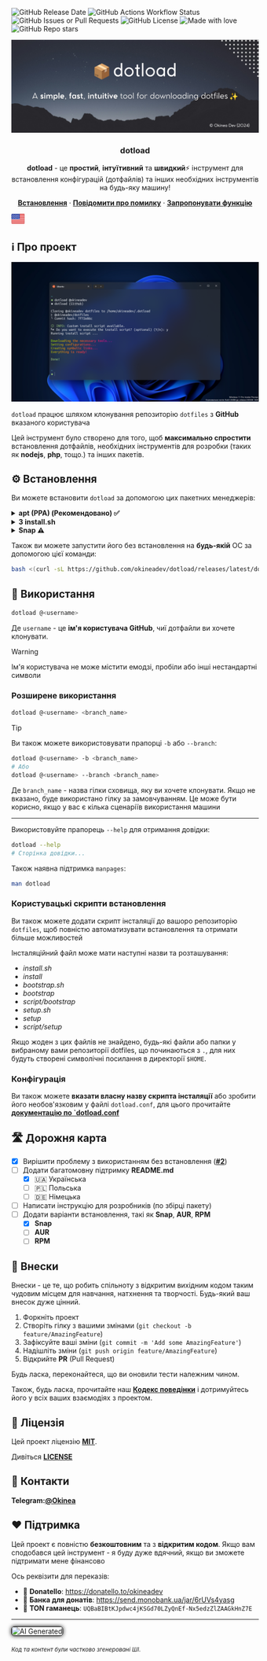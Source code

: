 ![GitHub Release Date][github-release-date]
![GitHub Actions Workflow Status][github-actions-workflow-status]
![GitHub Issues or Pull Requests][github-issues]
![GitHub License][github-license]
![Made with love][made-with-love]
![GitHub Repo stars][github-stars]

<!-- PROJECT LOGO -->
<div align="center">
  <a href="https://github.com/okineadev/dotload">
    <img src="../../public/banner.png" alt="Баннер">
  </a>

  <h3 align="center">dotload</h3>

  <p align="center">
    <p>
    <b>dotload</b> - це <b>простий</b>, <b>інтуїтивний</b> та <b>швидкий</b>⚡ інструмент для встановлення конфігурацій (дотфайлів) та інших необхідних інструментів на будь-яку машину!</p>
    <a href="#%EF%B8%8F-installation"><b>Встановлення</b></a>
    ·
    <a href="https://github.com/okineadev/dotload/issues/new?labels=bug&template=bug_report.md"><b>Повідомити про помилку</b></a>
    ·
    <a href="https://github.com/okineadev/dotload/issues/new?labels=enhancement&template=feature_request.md"><b>Запропонувати функцію</b></a>
  </p>
</div>

<a href="../../README.md"><img
  height="20"
  src="../../public/flag-us.png"
  alt="English">
</a>

## ℹ️ Про проект

![Скріншот](../../public/screenshot.png)

`dotload` працює шляхом клонування репозиторію `dotfiles` з **GitHub** вказаного користувача

Цей інструмент було створено для того, щоб **максимально спростити** встановлення дотфайлів, необхідних інструментів для розробки (таких як **nodejs**, **php**, тощо.) та інших пакетів.

## ⚙️ Встановлення

Ви можете встановити `dotload` за допомогою цих пакетних менеджерів:

<details>
  <summary><b>apt (PPA) (Рекомендовано) ✅</b></summary>
  <br>

  ```bash
  sudo add-apt-repository ppa:salumin/tools
  sudo apt update
  sudo apt install dotload
  ```

</details>

<details>
  <summary><b>З install.sh</b></summary>
  <br/>

  ```bash
  curl -sL https://raw.githubusercontent.com/okineadev/dotload/main/install.sh | bash
  ```

  Видалення:

  ```bash
  sudo rm $PREFIX/bin/dotload && hash -r
  ```

</details>

<details>
  <summary><b>Snap ⚠️</b></summary>
  <br>

  > [!NOTE]
  > Версія пакету зі **snap** може не працювати з кастомними скриптами інсталяції

  ```bash
  curl -O https://github.com/okineadev/dotload/releases/download/v1.0.2/dotload_1.0.2_all.snap
  sudo snap install dotload_1.0.2_all.snap --dangerous
  ```

</details>

Також ви можете запустити його без встановлення на **будь-якій** ОС за допомогою цієї команди:

```bash
bash <(curl -sL https://github.com/okineadev/dotload/releases/latest/download/dotload) @<username>
```

## 🚀 Використання

```bash
dotload @<username>
```

Де `username` - це **ім'я користувача GitHub**, чиї дотфайли ви хочете клонувати.

> [!WARNING]
> Ім'я користувача не може містити емодзі, пробіли або інші нестандартні символи

### Розширене використання

```bash
dotload @<username> <branch_name>
```

> [!TIP]
> Ви також можете використовувати прапорці `-b` або `--branch`:

```bash
dotload @<username> -b <branch_name>
# Або
dotload @<username> --branch <branch_name>
```

Де `branch_name` - назва гілки сховища, яку ви хочете клонувати. Якщо не вказано, буде використано гілку за замовчуванням.
Це може бути корисно, якщо у вас є кілька сценаріїв використання машини

---

Використовуйте прапорець `--help` для отримання довідки:

```bash
dotload --help
# Сторінка довідки...
```

Також наявна підтримка `manpages`:

```bash
man dotload
```

### Користувацькі скрипти встановлення

Ви також можете додати скрипт інсталяції до вашоро репозиторію `dotfiles`, щоб повністю автоматизувати встановлення та отримати більше можливостей

Інсталяційний файл може мати наступні назви та розташування:

- _install.sh_
- _install_
- _bootstrap.sh_
- _bootstrap_
- _script/bootstrap_
- _setup.sh_
- _setup_
- _script/setup_

Якщо жоден з цих файлів не знайдено, будь-які файли або папки у вибраному вами репозиторії dotfiles, що починаються з `.`, для них будуть створені символічні посилання в директорії `$HOME`.

### Конфігурація

Ви також можете **вказати власну назву скрипта інсталяції**
або зробити його необов'язковим у файлі `dotload.conf`, для цього прочитайте [**документацію по `dotload.conf**](dotload_conf.md)

## 🛣️ Дорожня карта

- [x] Вирішити проблему з використанням без встановлення ([**#2**](https://github.com/okineadev/dotload/issues/2))
- [ ] Додати багатомовну підтримку **README.md**
  - [x] 🇺🇦 Українська
  - [ ] 🇵🇱 Польська
  - [ ] 🇩🇪 Німецька
- [ ] Написати інструкцію для розробників (по збірці пакету)
- [ ] Додати варіанти встановлення, такі як **Snap**, **AUR**, **RPM**
  - [x] **Snap**
  - [ ] **AUR**
  - [ ] **RPM**

## 🤝 Внески

Внески - це те, що робить спільноту з відкритим вихідним кодом таким чудовим місцем для навчання, натхнення та творчості. Будь-який ваш внесок дуже цінний.

1. Форкніть проект
2. Створіть гілку з вашими змінами (`git checkout -b feature/AmazingFeature`)
3. Зафіксуйте ваші зміни (`git commit -m 'Add some AmazingFeature'`)
4. Надішліть зміни (`git push origin feature/AmazingFeature`)
5. Відкрийте **PR** (Pull Request)

Будь ласка, переконайтеся, що ви оновили тести належним чином.

Також, будь ласка, прочитайте наш [**Кодекс поведінки**](../../CODE_OF_CONDUCT.md) і дотримуйтесь його у всіх ваших взаємодіях з проектом.

## 📝 Ліцензія

Цей проект ліцензію [**MIT**][mit-license-link].

Дивіться [**LICENSE**](../../LICENSE)

## 📨 Контакти

**Telegram:**[**@Okinea**][telegram-link]

## ❤️ Підтримка

Цей проект є повністю **безкоштовним** та з **відкритим кодом**.
Якщо вам сподобався цей інструмент - я буду дуже вдячний, якщо ви зможете підтримати мене фінансово

Ось реквізити для переказів:

- 🍩 **Donatello**: <https://donatello.to/okineadev>
- 🫙 **Банка для донатів**: <https://send.monobank.ua/jar/6rUVs4yasg>
- 💎 **TON гаманець**: `UQBaBIBtKJpdwc4jKSGd70LZyQnEf-Nx5edzZlZAAGkHnZ7E`

<hr>

<img src="https://img.shields.io/badge/-black?style=for-the-badge&logo=githubcopilot&logoColor=black&label=AI%20Generated&labelColor=white&color=black" style="border-radius:5px;box-shadow:0px 0px 9px black;border:solid 1px black" alt="AI Generated" title="Partially AI generated content">

<sub><i>Код та контент були частково згенеровані ШІ.</i></sub>

[github-release-date]: https://img.shields.io/github/release-date/okineadev/dotload
[github-actions-workflow-status]: https://img.shields.io/github/actions/workflow/status/okineadev/dotload/release.yml
[github-issues]: https://img.shields.io/github/issues/okineadev/dotload?color=shine-green
[github-license]: https://img.shields.io/github/license/okineadev/dotload
[made-with-love]: https://img.shields.io/badge/made_with-%E2%9D%A4%EF%B8%8F-white
[github-stars]: https://img.shields.io/github/stars/okineadev/dotload
[telegram-link]: https://t.me/okinea 'Telegram link'
[mit-license-link]: https://opensource.org/license/MIT
